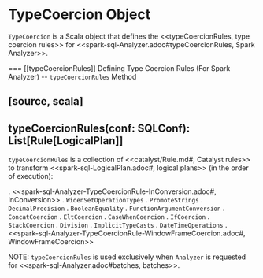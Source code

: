 # TypeCoercion Object

`TypeCoercion` is a Scala object that defines the <<typeCoercionRules, type coercion rules>> for <<spark-sql-Analyzer.adoc#typeCoercionRules, Spark Analyzer>>.

=== [[typeCoercionRules]] Defining Type Coercion Rules (For Spark Analyzer) -- `typeCoercionRules` Method

[source, scala]
----
typeCoercionRules(conf: SQLConf): List[Rule[LogicalPlan]]
----

`typeCoercionRules` is a collection of <<catalyst/Rule.md#, Catalyst rules>> to transform <<spark-sql-LogicalPlan.adoc#, logical plans>> (in the order of execution):

. <<spark-sql-Analyzer-TypeCoercionRule-InConversion.adoc#, InConversion>>
. `WidenSetOperationTypes`
. `PromoteStrings`
. `DecimalPrecision`
. `BooleanEquality`
. `FunctionArgumentConversion`
. `ConcatCoercion`
. `EltCoercion`
. `CaseWhenCoercion`
. `IfCoercion`
. `StackCoercion`
. `Division`
. `ImplicitTypeCasts`
. `DateTimeOperations`
. <<spark-sql-Analyzer-TypeCoercionRule-WindowFrameCoercion.adoc#, WindowFrameCoercion>>

NOTE: `typeCoercionRules` is used exclusively when `Analyzer` is requested for <<spark-sql-Analyzer.adoc#batches, batches>>.
